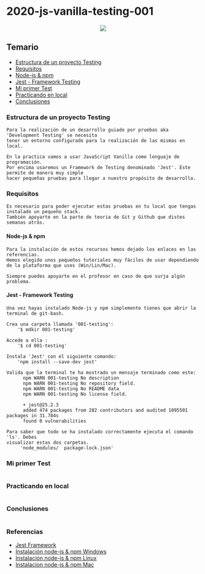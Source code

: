 # 2020-js-vanilla-testing-001

<p align="center">
    <img src="https://github.com/GeeksHubsAcademy/hello-world/blob/master/assets/media/logo/logo.png" >	
</p>

## Temario

* [Estructura de un proyecto Testing]()
* [Requisitos]()
* [Node-js & npm]()
* [Jest - Framework Testing]()
* [Mi primer Test]()
* [Practicando en local]()
* [Conclusiones]()

### Estructura de un proyecto Testing
```
Para la realización de un desarrollo guiado por pruebas aka 'Development Testing' se necesita 
tener un entorno configurado para la realización de las mismas en local.

En la practica vamos a usar JavaScript Vanilla como lenguaje de programación.
Por encima usaremos un Framework de Testing denominado 'Jest'. Éste permite de manera muy simple
hacer pequeñas pruebas para llegar a nuestro propósito de desarrollo.
```

### Requisitos
```
Es necesario para poder ejecutar estas pruebas en tu local que tengas instalado un pequeño stack.
También apoyarte en la parte de teoria de Git y Github que distes semanas atrás.
```

#### Node-js & npm
```
Para la instalación de estos recursos hemos dejado los enlaces en las referencias.
Hemos elegido unos pequeños tutoriales muy fáciles de usar dependiendo de la plataforma que uses (Win/Lin/Mac).

Siempre puedes apoyarte en el profesor en caso de que surja algún problema.
```

#### Jest - Framework Testing
```
Una vez hayas instalado Node-js y npm simplemente tienes que abrir la terminal de git-bash.

Crea una carpeta llamada '001-testing':
    '$ mdkir 001-testing'
    
Accede a ella :
    '$ cd 001-testing'

Instala 'Jest' con el siguiente comando:
    'npm install --save-dev jest'
 
Valida que la terminal te ha mostrado un mensaje terminado como este:
      npm WARN 001-testing No description
      npm WARN 001-testing No repository field.
      npm WARN 001-testing No README data
      npm WARN 001-testing No license field.
     
      + jest@25.2.3
      added 474 packages from 282 contributors and audited 1095501 packages in 31.784s
      found 0 vulnerabilities

Para saber que todo se ha instalado correctamente ejecuta el comando 'ls'. Debes
visualizar estas dos carpetas.
     'node_modules/  package-lock.json'
```

### Mi primer Test
```
```

### Practicando en local
```
```

### Conclusiones
```
```

### Referencias
* [Jest Framework](https://jestjs.io/)
* [Instalación node-js & npm Windows](https://tutobasico.com/instalar-nodejs-y-npm/)
* [Instalación node-js & npm Linux](https://luismasdev.com/instalar-nodejs-en-windows/)
* [Instalacion node-js & npm Mac](https://medium.com/javascript-comunidad/c%C3%B3mo-instalar-node-js-y-npm-en-mac-9d80f26fb88d)


